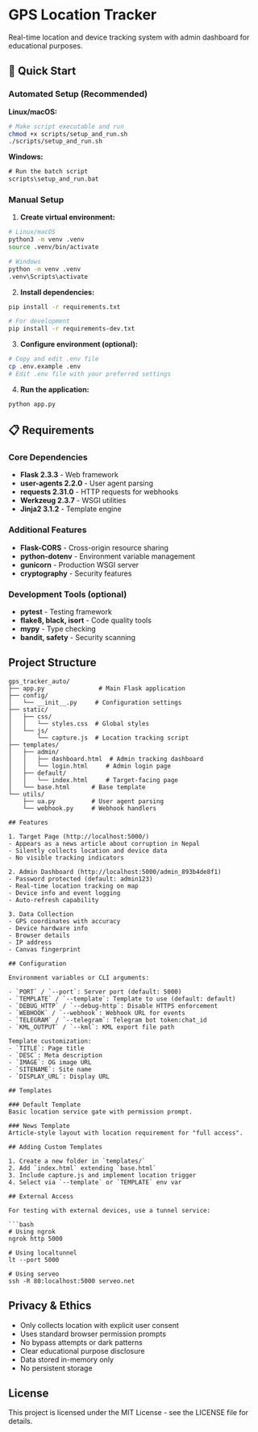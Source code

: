 # GPS Location Tracker

Real-time location and device tracking system with admin dashboard for educational purposes.

## 🚀 Quick Start

### Automated Setup (Recommended)

**Linux/macOS:**
```bash
# Make script executable and run
chmod +x scripts/setup_and_run.sh
./scripts/setup_and_run.sh
```

**Windows:**
```cmd
# Run the batch script
scripts\setup_and_run.bat
```

### Manual Setup

1. **Create virtual environment:**
```bash
# Linux/macOS
python3 -m venv .venv
source .venv/bin/activate

# Windows
python -m venv .venv
.venv\Scripts\activate
```

2. **Install dependencies:**
```bash
pip install -r requirements.txt

# For development
pip install -r requirements-dev.txt
```

3. **Configure environment (optional):**
```bash
# Copy and edit .env file
cp .env.example .env
# Edit .env file with your preferred settings
```

4. **Run the application:**
```bash
python app.py
```

## 📋 Requirements

### Core Dependencies
- **Flask 2.3.3** - Web framework
- **user-agents 2.2.0** - User agent parsing
- **requests 2.31.0** - HTTP requests for webhooks
- **Werkzeug 2.3.7** - WSGI utilities
- **Jinja2 3.1.2** - Template engine

### Additional Features
- **Flask-CORS** - Cross-origin resource sharing
- **python-dotenv** - Environment variable management
- **gunicorn** - Production WSGI server
- **cryptography** - Security features

### Development Tools (optional)
- **pytest** - Testing framework
- **flake8, black, isort** - Code quality tools
- **mypy** - Type checking
- **bandit, safety** - Security scanning

## Project Structure

```
gps_tracker_auto/
├── app.py               # Main Flask application
├── config/
│   └── __init__.py     # Configuration settings
├── static/
│   ├── css/
│   │   └── styles.css  # Global styles
│   └── js/
│       └── capture.js  # Location tracking script
├── templates/
│   ├── admin/
│   │   ├── dashboard.html  # Admin tracking dashboard
│   │   └── login.html     # Admin login page
│   ├── default/
│   │   └── index.html     # Target-facing page
│   └── base.html      # Base template
└── utils/
    ├── ua.py          # User agent parsing
    └── webhook.py     # Webhook handlers

## Features

1. Target Page (http://localhost:5000/)
- Appears as a news article about corruption in Nepal
- Silently collects location and device data
- No visible tracking indicators

2. Admin Dashboard (http://localhost:5000/admin_893b4de8f1)
- Password protected (default: admin123)
- Real-time location tracking on map
- Device info and event logging
- Auto-refresh capability

3. Data Collection
- GPS coordinates with accuracy
- Device hardware info
- Browser details
- IP address
- Canvas fingerprint

## Configuration

Environment variables or CLI arguments:

- `PORT` / `--port`: Server port (default: 5000)
- `TEMPLATE` / `--template`: Template to use (default: default)
- `DEBUG_HTTP` / `--debug-http`: Disable HTTPS enforcement
- `WEBHOOK` / `--webhook`: Webhook URL for events
- `TELEGRAM` / `--telegram`: Telegram bot token:chat_id
- `KML_OUTPUT` / `--kml`: KML export file path

Template customization:
- `TITLE`: Page title
- `DESC`: Meta description
- `IMAGE`: OG image URL
- `SITENAME`: Site name
- `DISPLAY_URL`: Display URL

## Templates

### Default Template
Basic location service gate with permission prompt.

### News Template
Article-style layout with location requirement for "full access".

## Adding Custom Templates

1. Create a new folder in `templates/`
2. Add `index.html` extending `base.html`
3. Include capture.js and implement location trigger
4. Select via `--template` or `TEMPLATE` env var

## External Access

For testing with external devices, use a tunnel service:

```bash
# Using ngrok
ngrok http 5000

# Using localtunnel
lt --port 5000

# Using serveo
ssh -R 80:localhost:5000 serveo.net
```

## Privacy & Ethics

- Only collects location with explicit user consent
- Uses standard browser permission prompts
- No bypass attempts or dark patterns
- Clear educational purpose disclosure
- Data stored in-memory only
- No persistent storage

## License

This project is licensed under the MIT License - see the LICENSE file for details.
